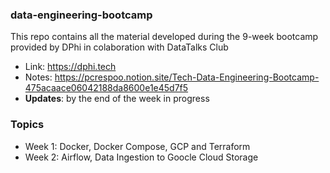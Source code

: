### data-engineering-bootcamp
This repo contains all the material developed during the 9-week bootcamp provided by DPhi in colaboration with DataTalks Club
- Link: https://dphi.tech
- Notes: https://pcrespoo.notion.site/Tech-Data-Engineering-Bootcamp-475acaace06042188da8600e1e45d7f5
- **Updates**: by the end of the week in progress


### Topics
- Week 1: Docker, Docker Compose, GCP and Terraform
- Week 2: Airflow, Data Ingestion to Goocle Cloud Storage